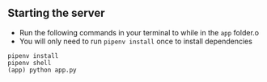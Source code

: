 ## Starting the server
- Run the following commands in your terminal to while in the `app` folder.o
- You will only need to run `pipenv install` once to install dependencies
```
pipenv install
pipenv shell
(app) python app.py
```